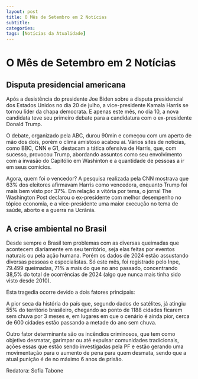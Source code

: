 ```yaml
---
layout: post
title: O Mês de Setembro em 2 Notícias
subtitle:
categories:
tags: [Notícias da Atualidade]
---
```


# O Mês de Setembro em 2 Notícias

## Disputa presidencial americana

Após a desistência do presidente Joe Biden sobre a disputa presidencial dos Estados Unidos no dia 20 de julho, a vice-presidente Kamala Harris se tornou líder da chapa democrata. E apenas este mês, no dia 10, a nova candidata teve seu primeiro debate para a candidatura com o ex-presidente Donald Trump.

O debate, organizado pela ABC, durou 90min e começou com um aperto de mão dos dois, porém o clima amistoso acabou aí. Vários sites de notícias, como BBC, CNN e G1, destacam a tática ofensiva de Harris, que, com sucesso, provocou Trump, abordando assuntos como seu envolvimento com a invasão do Capitólio em Washinton e a quantidade de pessoas a ir em seus comícios.

Agora, quem foi o vencedor? A pesquisa realizada pela CNN mostrava que 63% dos eleitores afirmavam Harris como vencedora, enquanto Trump foi mais bem visto por 37%. Em relação a vitória por tema, o jornal The Washington Post declarou o ex-presidente com melhor desempenho no tópico economia, e a vice-presidente uma maior execução no tema de saúde, aborto e a guerra na Ucrânia.

## A crise ambiental no Brasil

Desde sempre o Brasil tem problemas com as diversas queimadas que acontecem diariamente em seu território, seja elas feitas por eventos naturais ou pela ação humana. Porém os dados de 2024 estão assustando diversas pessoas e especialistas. Só este mês, foi registrado pelo Inpe, 79.499 queimadas, 71% a mais do que no ano passado, concentrando 38,5% do total de ocorrências de 2024 (algo que nunca mais tinha sido visto desde 2010).

Esta tragedia ocorre devido a dois fatores principais:

 A pior seca da história do país que, segundo dados de satélites, já atingiu 55% do território brasileiro, chegando ao ponto de 1188 cidades ficarem sem chuva por 3 meses e, em lugares em que o cenário é ainda pior, cerca de 600 cidades estão passando a metade do ano sem chuva.

Outro fator determinante são os incêndios criminosos, que tem como objetivo desmatar, garimpar ou até expulsar comunidades tradicionais, ações essas que estão sendo investigadas pela PF e estão gerando uma movimentação para o aumento de pena para quem desmata, sendo que a atual punição é de no máximo 6 anos de prisão.

Redatora: Sofia Tabone
